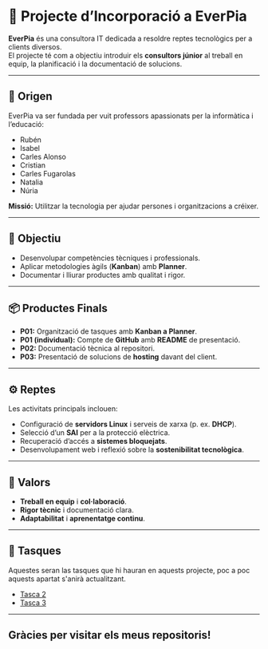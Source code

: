 # 🌟 Projecte d’Incorporació a EverPia

**EverPia** és una consultora IT dedicada a resoldre reptes tecnològics per a clients diversos.  
El projecte té com a objectiu introduir els **consultors júnior** al treball en equip, la planificació i la documentació de solucions.

---

## 🏢 Origen
EverPia va ser fundada per vuit professors apassionats per la informàtica i l’educació:  
- Rubén  
- Isabel  
- Carles Alonso  
- Cristian  
- Carles Fugarolas  
- Natalia  
- Núria  

**Missió:** Utilitzar la tecnologia per ajudar persones i organitzacions a créixer.

---

## 🎯 Objectiu
- Desenvolupar competències tècniques i professionals.  
- Aplicar metodologies àgils (**Kanban**) amb **Planner**.  
- Documentar i lliurar productes amb qualitat i rigor.

---

## 📦 Productes Finals
- **P01:** Organització de tasques amb **Kanban a Planner**.  
- **P01 (individual):** Compte de **GitHub** amb **README** de presentació.  
- **P02:** Documentació tècnica al repositori.  
- **P03:** Presentació de solucions de **hosting** davant del client.

---

## ⚙️ Reptes
Les activitats principals inclouen:  
- Configuració de **servidors Linux** i serveis de xarxa (p. ex. **DHCP**).  
- Selecció d’un **SAI** per a la protecció elèctrica.  
- Recuperació d’accés a **sistemes bloquejats**.  
- Desenvolupament web i reflexió sobre la **sostenibilitat tecnològica**.

---

## 🌱 Valors
- **Treball en equip** i **col·laboració**.  
- **Rigor tècnic** i documentació clara.  
- **Adaptabilitat** i **aprenentatge continu**.

---

## 📁 Tasques

Aquestes seran las tasques que hi hauran en aquests projecte, poc a poc aquests apartat s'anirà actualitzant.

- [Tasca 2](/tasca_02)
- [Tasca 3](/tasca_03)

---

## Gràcies per visitar els meus repositoris!
